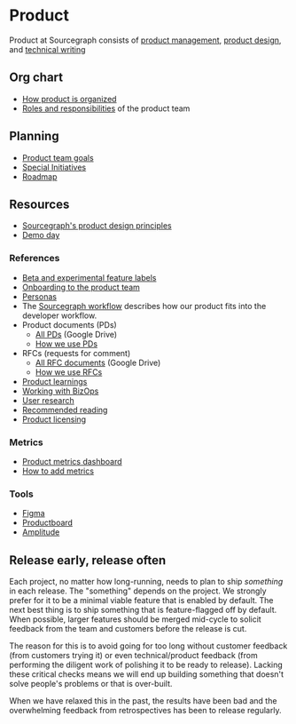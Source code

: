 # Product

Product at Sourcegraph consists of [product management](product_management/index.md), [product design](design/index.md), and [technical writing](technical_writing/index.md)

## Org chart

- [How product is organized](product_org.md)
- [Roles and responsibilities](roles/index.md) of the product team

## Planning

- [Product team goals](goals.md)
- [Special Initiatives](initiatives.md)
- [Roadmap](roadmap.md)

## Resources

- [Sourcegraph's product design principles](./design_principles.md)
- [Demo day](./demo_day.md)

### References

- [Beta and experimental feature labels](./beta_and_experimental_feature_labels.md)
- [Onboarding to the product team](./onboarding/index.md)
- [Personas](../marketing/personas.md)
- The [Sourcegraph workflow](../workflow/index.md) describes how our product fits into the developer workflow.
- Product documents (PDs)
  - [All PDs](https://drive.google.com/drive/folders/1UbuN9izpTj7ppJiduKI5tid8GEFuAiEx) (Google Drive)
  - [How we use PDs](product_documents.md)
- RFCs (requests for comment)
  - [All RFC documents](https://drive.google.com/drive/folders/1zP3FxdDlcSQGC1qvM9lHZRaHH4I9Jwwa) (Google Drive)
  - [How we use RFCs](../communication/rfcs/index.md)
- [Product learnings](product_learning.md)
- [Working with BizOps](../ops/bizops/index.md#how-to-work-with-us)
- [User research](./user_research/index.md)
- [Recommended reading](./onboarding/recommended_reading.md)
- [Product licensing](licensing.md)

### Metrics

- [Product metrics dashboard](https://sourcegraph.looker.com/dashboards/127)
- [How to add metrics](../ops/bizops/analytics.md#How-to)

### Tools

- [Figma](https://www.figma.com/files/team/438792081639669302/Sourcegraph)
- [Productboard](https://sourcegraph.productboard.com/)
- [Amplitude](../ops/bizops/amplitude.md)

## Release early, release often

Each project, no matter how long-running, needs to plan to ship _something_ in each release. The "something" depends on the project. We strongly prefer for it to be a minimal viable feature that is enabled by default. The next best thing is to ship something that is feature-flagged off by default. When possible, larger features should be merged mid-cycle to solicit feedback from the team and customers before the release is cut.

The reason for this is to avoid going for too long without customer feedback (from customers trying it) or even technical/product feedback (from performing the diligent work of polishing it to be ready to release). Lacking these critical checks means we will end up building something that doesn't solve people's problems or that is over-built.

When we have relaxed this in the past, the results have been bad and the overwhelming feedback from retrospectives has been to release regularly.
